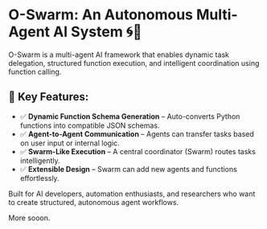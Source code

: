 # O-Swarm: An Autonomous Multi-Agent AI System 🌀🤖

O-Swarm is a multi-agent AI framework that enables dynamic task delegation, structured function execution, and intelligent coordination using function calling.

## 🚀 Key Features:
- ✅ **Dynamic Function Schema Generation** – Auto-converts Python functions into compatible JSON schemas.
- ✅ **Agent-to-Agent Communication** – Agents can transfer tasks based on user input or internal logic.
- ✅ **Swarm-Like Execution** – A central coordinator (Swarm) routes tasks intelligently.
- ✅ **Extensible Design** – Swarm can add new agents and functions effortlessly.

Built for AI developers, automation enthusiasts, and researchers who want to create structured, autonomous agent workflows.

More sooon.
